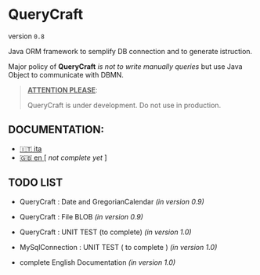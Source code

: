 # QueryCraft

version `0.8`

Java  ORM framework to semplify DB connection and to generate istruction.

Major policy of **QueryCraft** *is not to write manually queries* but use Java Object to communicate with DBMN.



> **<u>ATTENTION PLEASE</u>**:
>
> QueryCraft is under development. Do not use in production.



## DOCUMENTATION:

- [ :it: ita ](documentation-md/ITALIAN_DOC.md)   
- [ :gb: en ](documentation-md/ENGLISH_DOC.md) [ *not complete yet* ]  

## TODO LIST

- QueryCraft : Date and GregorianCalendar *(in version 0.9)*
- QueryCraft : File BLOB *(in version 0.9)*
- QueryCraft : UNIT TEST (to complete) *(in version 1.0)*



- MySqlConnection : UNIT TEST ( to complete ) *(in version 1.0)*

  

- complete English Documentation *(in version 1.0)*
